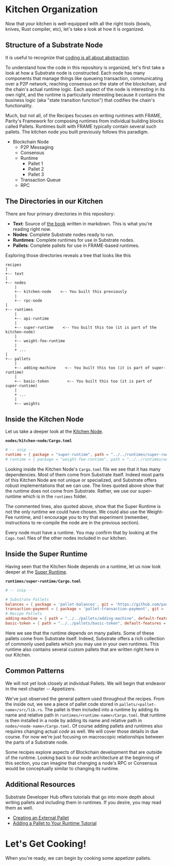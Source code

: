 # Kitchen Organization

Now that your kitchen is well-equipped with all the right tools (bowls, knives, Rust compiler, etc), let's take a look at how it is organized.

## Structure of a Substrate Node

It is useful to recognize that [coding is all about abstraction](https://youtu.be/05H4YsyPA-U?t=1789).

To understand how the code in this repository is organized, let's first take a look at how a Substrate node is constructed. Each node has many components that manage things like queueing transaction, communicating over a P2P network, reaching consensus on the state of the blockchain, and the chain's actual runtime logic. Each aspect of the node is interesting in its own right, and the runtime is particularly interesting because it contains the business logic (aka "state transition function") that codifies the chain's functionality.

Much, but not all, of the Recipes focuses on writing runtimes with FRAME, Parity's Framework for composing runtimes from individual building blocks called Pallets. Runtimes built with FRAME typically contain several such pallets. The kitchen node you built previously follows this paradigm.

* Blockchain Node
	* P2P Messaging
	* Consensus
	* Runtime
		* Pallet 1
		* Pallet 2
		* Pallet 3
	* Transaction Queue
	* RPC

## The Directories in our Kitchen

There are four primary directories in this repository:

* **Text**: Source of [the book](https://substrate.dev/recipes) written in markdown. This is what you're reading right now.
* **Nodes**: Complete Substrate nodes ready to run.
* **Runtimes**: Complete runtimes for use in Substrate nodes.
* **Pallets**: Complete pallets for use in FRAME-based runtimes.

Exploring those directories reveals a tree that looks like this
```
recipes
|
+-- text
|
+-- nodes
	|
	+-- kitchen-node    <-- You built this previously
	|
	+-- rpc-node
|
+-- runtimes
	|
	+-- api-runtime
	|
	+-- super-runtime    <-- You built this too (it is part of the kitchen-node)
	|
	+-- weight-fee-runtime
	|
	+ ...
|
+-- pallets
	|
	+-- adding-machine    <-- You built this too (it is part of super-runtime)
	|
	+-- basic-token        <-- You built this too (it is part of super-runtime)
	|
	+ ...
	|
	+-- weights
```

## Inside the Kitchen Node

Let us take a deeper look at the [Kitchen Node](https://github.com/substrate-developer-hub/recipes/tree/master/nodes/kitchen-node).

**`nodes/kitchen-node/Cargo.toml`**
```TOML
# -- snip --
runtime = { package = "super-runtime", path = "../../runtimes/super-runtime" }
# runtime = { package = "weight-fee-runtime", path = "../../runtimes/weight-fee-runtime"}
```

Looking inside the Kitchen Node's `Cargo.toml` file we see that it has many dependencies. Most of them come from Substrate itself. Indeed most parts of this Kitchen Node are not unique or specialized, and Substrate offers robust implementations that we can use. The lines quoted above show that the runtime does not come from Substrate. Rather, we use our super-runtime which is in the `runtimes` folder.

The commented lines, also quoted above, show that the Super Runtime is not the only runtime we could have chosen. We could also use the Weight-Fee runtime, and I encourage you to try that experiment (remember, instructions to re-compile the node are in the previous section).

Every node must have a runtime. You may confirm that by looking at the `Cago.toml` files of the other nodes included in our kitchen.


## Inside the Super Runtime

Having seen that the Kitchen Node depends on a runtime, let us now look deeper at the [Super Runtime](https://github.com/substrate-developer-hub/recipes/tree/master/runtimes/super-runtime).

**`runtimes/super-runtime/Cargo.toml`**
```TOML
# -- snip --

# Substrate Pallets
balances = { package = 'pallet-balances', git = 'https://github.com/paritytech/substrate.git', ... }
transaction-payment = { package = 'pallet-transaction-payment', git = 'https://github.com/paritytech/substrate.git',... }
# Recipe Pallets
adding-machine = { path = "../../pallets/adding-machine", default-features = false }
basic-token = { path = "../../pallets/basic-token", default-features = false }
```

Here we see that the runtime depends on many pallets. Some of these pallets come from Substrate itself. Indeed, Substrate offers a rich collection of commonly used pallets which you may use in your own runtimes. This runtime also contains several custom pallets that are written right here in our Kitchen.

## Common Patterns

We will not yet look closely at individual Pallets. We will begin that endeavor in the next chapter -- Appetizers.

We've just observed the general pattern used throughout the recipes. From the inside out, we see a piece of pallet code stored in `pallets/<pallet-name>/src/lib.rs`. The pallet is then included into a runtime by adding its name and relative path in `runtimes/<runtime-name>/Cargo.toml`. that runtime is then installed in a node by adding its name and relative path in `nodes/<node-name>/Cargo.toml`. Of course adding pallets and runtimes also requires changing actual _code_ as well. We will cover those details in due course. For now we're just focusing on macroscopic relationships between the parts of a Substrate node.

Some recipes explore aspects of Blockchain development that are outside of the runtime. Looking back to our node architecture at the beginning of this section, you can imagine that changing a node's RPC or Consensus would be conceptually similar to changing its runtime.

## Additional Resources

Substrate Developer Hub offers tutorials that go into more depth about writing pallets and including them in runtimes. If you desire, you may read them as well.

* [Creating an External Pallet](https://substrate.dev/docs/en/next/tutorials/creating-a-runtime-module)
* [Adding a Pallet to Your Runtime Tutorial](https://substrate.dev/docs/en/next/tutorials/adding-a-module-to-your-runtime)

# Let's Get Cooking!

When you're ready, we can begin by cooking some appetizer pallets.
